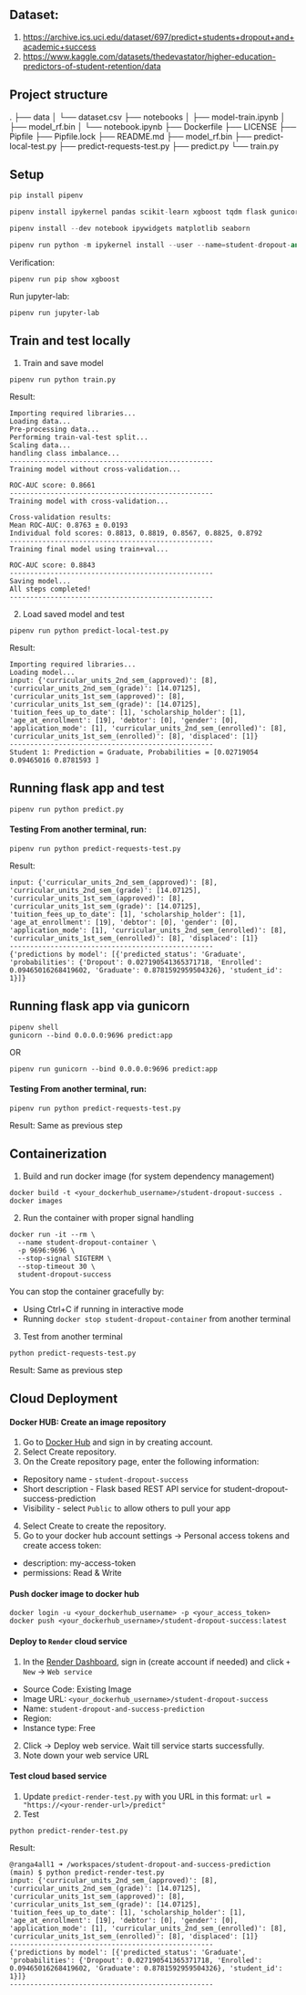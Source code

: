 ## Dataset:

1. https://archive.ics.uci.edu/dataset/697/predict+students+dropout+and+academic+success
2. https://www.kaggle.com/datasets/thedevastator/higher-education-predictors-of-student-retention/data


## Project structure

.
├── data
│   └── dataset.csv
├── notebooks
│   ├── model-train.ipynb
│   ├── model_rf.bin
│   └── notebook.ipynb
├── Dockerfile
├── LICENSE
├── Pipfile
├── Pipfile.lock
├── README.md
├── model_rf.bin
├── predict-local-test.py
├── predict-requests-test.py
├── predict.py
└── train.py

## Setup

```python
pip install pipenv

pipenv install ipykernel pandas scikit-learn xgboost tqdm flask gunicorn

pipenv install --dev notebook ipywidgets matplotlib seaborn

pipenv run python -m ipykernel install --user --name=student-dropout-and-success-prediction --display-name "Python (student-dropout-and-success-prediction)"
```

Verification:
```
pipenv run pip show xgboost
```

Run jupyter-lab:
```
pipenv run jupyter-lab
```

## Train and test locally

1. Train and save model

```
pipenv run python train.py
```
Result:
```
Importing required libraries...
Loading data...
Pre-processing data...
Performing train-val-test split...
Scaling data...
handling class imbalance...
--------------------------------------------------
Training model without cross-validation...

ROC-AUC score: 0.8661
--------------------------------------------------
Training model with cross-validation...

Cross-validation results:
Mean ROC-AUC: 0.8763 ± 0.0193
Individual fold scores: 0.8813, 0.8819, 0.8567, 0.8825, 0.8792
--------------------------------------------------
Training final model using train+val...

ROC-AUC score: 0.8843
--------------------------------------------------
Saving model...
All steps completed!
--------------------------------------------------
```

2. Load saved model and test

```
pipenv run python predict-local-test.py
```

Result:
```
Importing required libraries...
Loading model...
input: {'curricular_units_2nd_sem_(approved)': [8], 'curricular_units_2nd_sem_(grade)': [14.07125], 'curricular_units_1st_sem_(approved)': [8], 'curricular_units_1st_sem_(grade)': [14.07125], 'tuition_fees_up_to_date': [1], 'scholarship_holder': [1], 'age_at_enrollment': [19], 'debtor': [0], 'gender': [0], 'application_mode': [1], 'curricular_units_2nd_sem_(enrolled)': [8], 'curricular_units_1st_sem_(enrolled)': [8], 'displaced': [1]}
--------------------------------------------------
Student 1: Prediction = Graduate, Probabilities = [0.02719054 0.09465016 0.8781593 ]
```

## Running flask app and test

```
pipenv run python predict.py
```

#### Testing From another terminal, run:
```
pipenv run python predict-requests-test.py
```

Result:
```
input: {'curricular_units_2nd_sem_(approved)': [8], 'curricular_units_2nd_sem_(grade)': [14.07125], 'curricular_units_1st_sem_(approved)': [8], 'curricular_units_1st_sem_(grade)': [14.07125], 'tuition_fees_up_to_date': [1], 'scholarship_holder': [1], 'age_at_enrollment': [19], 'debtor': [0], 'gender': [0], 'application_mode': [1], 'curricular_units_2nd_sem_(enrolled)': [8], 'curricular_units_1st_sem_(enrolled)': [8], 'displaced': [1]}
--------------------------------------------------
{'predictions by model': [{'predicted_status': 'Graduate', 'probabilities': {'Dropout': 0.027190541365371718, 'Enrolled': 0.09465016268419602, 'Graduate': 0.8781592959504326}, 'student_id': 1}]}
```

## Running flask app via gunicorn
```
pipenv shell
gunicorn --bind 0.0.0.0:9696 predict:app
```
OR
```
pipenv run gunicorn --bind 0.0.0.0:9696 predict:app
```

#### Testing From another terminal, run:
```
pipenv run python predict-requests-test.py
```

Result: Same as previous step


## Containerization

1. Build and run docker image (for system dependency management)

```
docker build -t <your_dockerhub_username>/student-dropout-success .
docker images
```
2. Run the container with proper signal handling
```
docker run -it --rm \
  --name student-dropout-container \
  -p 9696:9696 \
  --stop-signal SIGTERM \
  --stop-timeout 30 \
  student-dropout-success
```
You can stop the container gracefully by:

- Using Ctrl+C if running in interactive mode
- Running `docker stop student-dropout-container` from another terminal

3. Test from another terminal

```
python predict-requests-test.py
```
Result: Same as previous step


## Cloud Deployment


#### Docker HUB: Create an image repository

1. Go to [Docker Hub](https://hub.docker.com) and sign in by creating account.
2. Select Create repository.
3. On the Create repository page, enter the following information:
- Repository name - `student-dropout-success`
- Short description - Flask based REST API service for student-dropout-success-prediction
- Visibility - select `Public` to allow others to pull your app
4. Select Create to create the repository.
5. Go to your docker hub account settings -> Personal access tokens and create access token:
- description: my-access-token
- permissions: Read & Write

#### Push docker image to docker hub

```
docker login -u <your_dockerhub_username> -p <your_access_token>
docker push <your_dockerhub_username>/student-dropout-success:latest
```

#### Deploy to `Render` cloud service

1. In the [Render Dashboard](https://dashboard.render.com/), sign in (create account if needed) and click `+ New` -> `Web service`
- Source Code: Existing Image
- Image URL: `<your_dockerhub_username>/student-dropout-success`
- Name: `student-dropout-and-success-prediction`
- Region: <your-nearest-region>
- Instance type: Free
2. Click -> Deploy web service. Wait till service starts successfully.
3. Note down your web service URL

#### Test cloud based service

1. Update `predict-render-test.py` with you URL in this format: `url = "https://<your-render-url>/predict"`
2. Test
```
python predict-render-test.py
```
Result:
```
@ranga4all1 ➜ /workspaces/student-dropout-and-success-prediction (main) $ python predict-render-test.py
input: {'curricular_units_2nd_sem_(approved)': [8], 'curricular_units_2nd_sem_(grade)': [14.07125], 'curricular_units_1st_sem_(approved)': [8], 'curricular_units_1st_sem_(grade)': [14.07125], 'tuition_fees_up_to_date': [1], 'scholarship_holder': [1], 'age_at_enrollment': [19], 'debtor': [0], 'gender': [0], 'application_mode': [1], 'curricular_units_2nd_sem_(enrolled)': [8], 'curricular_units_1st_sem_(enrolled)': [8], 'displaced': [1]}
--------------------------------------------------
{'predictions by model': [{'predicted_status': 'Graduate', 'probabilities': {'Dropout': 0.027190541365371718, 'Enrolled': 0.09465016268419602, 'Graduate': 0.8781592959504326}, 'student_id': 1}]}
--------------------------------------------------
```
